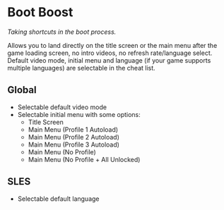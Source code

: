 # Boot Boost

*Taking shortcuts in the boot process.*

Allows you to land directly on the title screen or the main menu after the game loading screen, no intro videos, no refresh rate/language select.\
Default video mode, initial menu and language (if your game supports multiple languages) are selectable in the cheat list.

## Global

- Selectable default video mode
- Selectable initial menu with some options:
  - Title Screen
  - Main Menu (Profile 1 Autoload)
  - Main Menu (Profile 2 Autoload)
  - Main Menu (Profile 3 Autoload)
  - Main Menu (No Profile)
  - Main Menu (No Profile + All Unlocked)

## SLES

- Selectable default language
